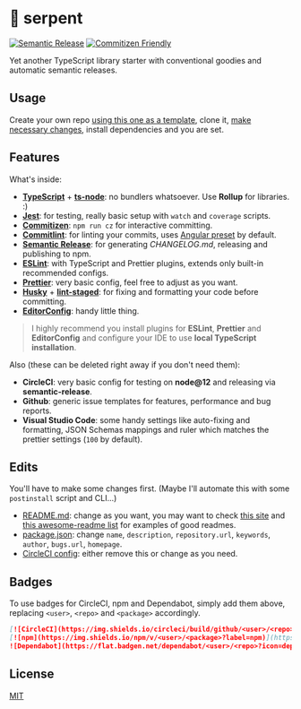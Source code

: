 # :snake: serpent

[![Semantic Release](https://img.shields.io/badge/semantic-release-e10079)](https://github.com/semantic-release/semantic-release)
[![Commitizen Friendly](https://img.shields.io/badge/commitizen-friendly-brightgreen.svg)](http://commitizen.github.io/cz-cli/)

Yet another TypeScript library starter with conventional goodies and automatic semantic releases.

## Usage

Create your own repo [using this one as a template](https://github.com/arcdelta/serpent/generate), clone it, [make necessary changes](#edits), install dependencies and you are set.

## Features

What's inside:

- **[TypeScript](https://www.typescriptlang.org)** + **[ts-node](https://github.com/TypeStrong/ts-node)**: no bundlers whatsoever. Use **Rollup** for libraries. :)
- **[Jest](https://jestjs.io)**: for testing, really basic setup with `watch` and `coverage` scripts.
- **[Commitizen](https://github.com/commitizen/cz-cli)**: `npm run cz` for interactive committing.
- **[Commitlint](https://github.com/conventional-changelog/commitlint)**: for linting your commits, uses [Angular preset](https://github.com/conventional-changelog/commitlint/tree/master/@commitlint/config-angular) by default.
- **[Semantic Release](https://semantic-release.gitbook.io/semantic-release/)**: for generating *CHANGELOG.md*, releasing and publishing to npm.
- **[ESLint](https://eslint.org/)**: with TypeScript and Prettier plugins, extends only built-in recommended configs.
- **[Prettier](https://prettier.io)**: very basic config, feel free to adjust as you want.
- **[Husky](https://github.com/typicode/husky)** + **[lint-staged](https://github.com/okonet/lint-staged)**: for fixing and formatting your code before committing.
- **[EditorConfig](https://editorconfig.org)**: handy little thing.

> I highly recommend you install plugins for **ESLint**, **Prettier** and **EditorConfig** and configure your IDE to use **local TypeScript installation**.

Also (these can be deleted right away if you don't need them):

- **CircleCI**: very basic config for testing on **node@12** and releasing via **semantic-release**.
- **Github**: generic issue templates for features, performance and bug reports.
- **Visual Studio Code**: some handy settings like auto-fixing and formatting, JSON Schemas mappings and ruler which matches the prettier settings (`100` by default).

## Edits

You'll have to make some changes first. (Maybe I'll automate this with some `postinstall` script and CLI...)

- [README.md](README.md): change as you want, you may want to check [this site](https://www.makeareadme.com/) and [this awesome-readme list](https://github.com/matiassingers/awesome-readme) for examples of good readmes.
- [package.json](package.json): change `name`, `description`, `repository.url`, `keywords`, `author`, `bugs.url`, `homepage`.
- [CircleCI config](.circleci/config.yml): either remove this or change as you need.

## Badges

To use badges for CircleCI, npm and Dependabot, simply add them above, replacing `<user>`, `<repo>` and `<package>` accordingly.

```markdown
[![CircleCI](https://img.shields.io/circleci/build/github/<user>/<repo>/master)](https://circleci.com/gh/<user>/<repo>/tree/master)
[![npm](https://img.shields.io/npm/v/<user>/<package>?label=npm)](https://www.npmjs.com/package/<user>/<package>)
![Dependabot](https://flat.badgen.net/dependabot/<user>/<repo>?icon=dependabot)
```

## License

[MIT](https://choosealicense.com/licenses/mit/)
